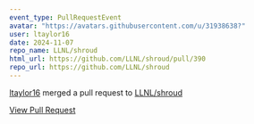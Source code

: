 ```yaml
---
event_type: PullRequestEvent
avatar: "https://avatars.githubusercontent.com/u/31938638?"
user: ltaylor16
date: 2024-11-07
repo_name: LLNL/shroud
html_url: https://github.com/LLNL/shroud/pull/390
repo_url: https://github.com/LLNL/shroud
---
```


<a href='https://github.com/ltaylor16' target='_blank'>ltaylor16</a> merged a pull request to <a href='https://github.com/LLNL/shroud' target='_blank'>LLNL/shroud</a>

<a href='https://github.com/LLNL/shroud/pull/390' target='_blank'>View Pull Request</a>